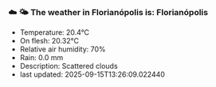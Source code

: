 ### ☁️ 🌤️  The weather in Florianópolis is: Florianópolis

- Temperature: 20.4°C
- On flesh: 20.32°C
- Relative air humidity: 70%
- Rain: 0.0 mm
- Description: Scattered clouds
- last updated: 2025-09-15T13:26:09.022440
